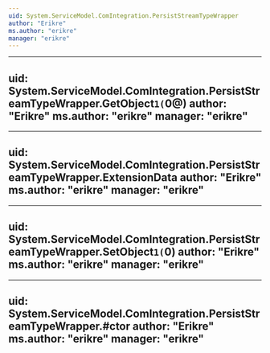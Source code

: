 ```yaml
---
uid: System.ServiceModel.ComIntegration.PersistStreamTypeWrapper
author: "Erikre"
ms.author: "erikre"
manager: "erikre"
---
```


---
uid: System.ServiceModel.ComIntegration.PersistStreamTypeWrapper.GetObject``1(``0@)
author: "Erikre"
ms.author: "erikre"
manager: "erikre"
---

---
uid: System.ServiceModel.ComIntegration.PersistStreamTypeWrapper.ExtensionData
author: "Erikre"
ms.author: "erikre"
manager: "erikre"
---

---
uid: System.ServiceModel.ComIntegration.PersistStreamTypeWrapper.SetObject``1(``0)
author: "Erikre"
ms.author: "erikre"
manager: "erikre"
---

---
uid: System.ServiceModel.ComIntegration.PersistStreamTypeWrapper.#ctor
author: "Erikre"
ms.author: "erikre"
manager: "erikre"
---
